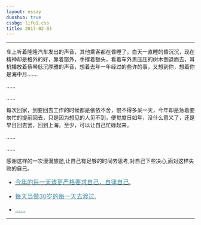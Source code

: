 ```yaml
---
layout: essay
duoshuo: true
cssbg: life1.css
title: 2017-02-03
---
```


----------

车上听着隆隆汽车发出的声音，其他乘客都在昏睡了。白天一直睡的昏沉沉，现在精神却是格外的好，靠着窗外，手撑着额头，看着车外黑压压的树木倒退而去，耳机播放着蔡琴低沉厚雅的声音，想着去年一年经过的些许的事，又想到你，想着你是海中月.......

......

......


每次回家，到要回去工作的时候都是依依不舍，恨不得多呆一天，今年却是急着要匆忙的提前回去，只是因为想见的人见不到，便觉度日如年，没什么意义了，还是早日回去罢，回到上海，至少，可以让自己忙碌起来。

......

......

感谢这样的一次漫漫旅途,让自己有足够的时间去思考,对自己下些决心,面对这样失败的自己。


- [<font color="#4590a3" size = "3px">今年的每一天该更严格要求自己，自律自己.</font>]()

- [<font color="#4590a3" size = "3px">每天当做30岁的每一天去渡过.</font>]()

- [<font color="#4590a3" size = "3px">......</font>]()

---------

